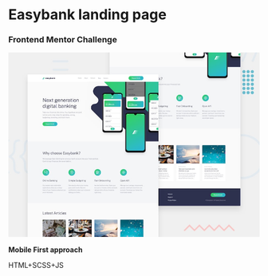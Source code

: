 # Easybank landing page
### Frontend Mentor Challenge
![Design preview for the Easybank landing page coding challenge](./design/desktop-preview.jpg)

**Mobile First approach**

HTML+SCSS+JS